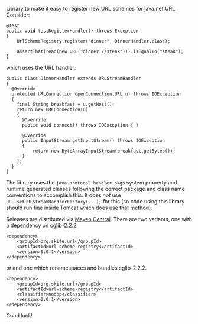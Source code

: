 Library to make it easy to register new URL schemes for java.net.URL.
Consider:

    @Test
    public void testRegisterHandler() throws Exception
    {
        UrlSchemeRegistry.register("dinner", DinnerHandler.class);

        assertThat(read(new URL("dinner://steak"))).isEqualTo("steak");
    }

which uses the URL handler:

    public class DinnerHandler extends URLStreamHandler
    {
      @Override
      protected URLConnection openConnection(URL u) throws IOException
      {
        final String breakfast = u.getHost();
        return new URLConnection(u)
        {
          @Override
          public void connect() throws IOException { }

          @Override
          public InputStream getInputStream() throws IOException
          {
              return new ByteArrayInputStream(breakfast.getBytes());
          }
        };
      }
    }

The library uses the <code>java.protocol.handler.pkgs</code> system
property and runtime generated classes following the correct package
and class name conventions to accomplish this. It does *not* use
<code>URL.setURLStreamHandlerFactory(...);</code> for this (so code
using this library should run fine inside Tomcat which does use that
method).

Releases are distributed via
[Maven Central](http://search.maven.org/). There are two variants, one
with a dependency on cglib-2.2.2

    <dependency>
        <groupId>org.skife.url</groupId>
        <artifactId>url-scheme-registry</artifactId>
        <version>0.0.1</version>
    </dependency>

or  and one which renamespaces and bundles cglib-2.2.2.

    <dependency>
        <groupId>org.skife.url</groupId>
        <artifactId>url-scheme-registry</artifactId>
        <classifier>nodep</classifier>
        <version>0.0.1</version>
    </dependency>

Good luck!
